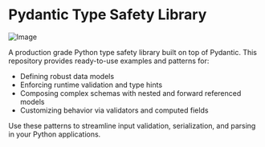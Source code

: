 # Pydantic Type Safety Library


![Image](https://github.com/user-attachments/assets/a4db5b18-cd3f-49ad-849f-6ff7d5efb44c)



A production grade Python type safety library built on top of Pydantic. This repository provides ready-to-use examples and patterns for:

- Defining robust data models  
- Enforcing runtime validation and type hints  
- Composing complex schemas with nested and forward referenced models  
- Customizing behavior via validators and computed fields  

Use these patterns to streamline input validation, serialization, and parsing in your Python applications.  
